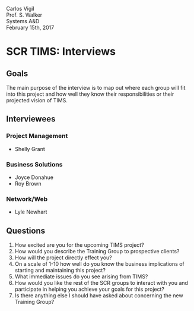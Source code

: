 Carlos Vigil  
Prof. S. Walker  
Systems A&D  
February 15th, 2017

# SCR TIMS: Interviews

## Goals
The main purpose of the interview is to map out where each group will fit into this project and how well they know their responsibilities or their projected vision of TIMS.

## Interviewees

### Project Management

- Shelly Grant

### Business Solutions

- Joyce Donahue
- Roy Brown

### Network/Web

- Lyle Newhart

## Questions

1. How excited are you for the upcoming TIMS project?
2. How would you describe the Training Group to prospective clients?
2. How will the project directly effect you?
3. On a scale of 1-10 how well do you know the business implications of starting and maintaining this project?
4. What immediate issues do you see arising from TIMS?
5. How would you like the rest of the SCR groups to interact with you and participate in helping you achieve your goals for this project?
5. Is there anything else I should have asked about concerning the new Training Group?